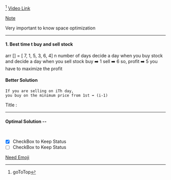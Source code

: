 [^goToTop]
[Video Link](https://www.youtube.com/watch?v=excAOvwF_Wk)


[Note]()

Very important to know space optimization
>  

---
#### 1. Best time t buy and sell stock  
arr []  = [ 7, 1, 5, 3, 6, 4]
n number of days 
decide a day when you buy stock and decide a day when you sell stock
buy ➡️ 1
sell ➡️ 6
so, profit ➡️ 5 you have to maximize the profit

#### Better Solution  

```
If you are selling on iTh day,
you buy on the minimum price from 1st ➡️ (i-1)

```

Title
: 
 
> 
 
---

#### Optimal Solution --

```


```


- [x] CheckBox to Keep Status 
- [ ] CheckBox to Keep Status 

[^goToTop]: goToTop

[Need Emoji](https://dev.to/nikolab/complete-list-of-github-markdown-emoji-markup-5aia)
